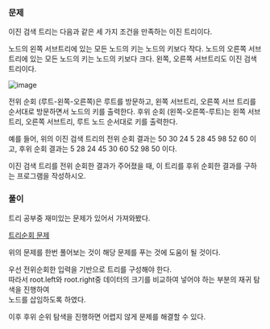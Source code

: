 ### 문제

이진 검색 트리는 다음과 같은 세 가지 조건을 만족하는 이진 트리이다.

노드의 왼쪽 서브트리에 있는 모든 노드의 키는 노드의 키보다 작다.
노드의 오른쪽 서브트리에 있는 모든 노드의 키는 노드의 키보다 크다.
왼쪽, 오른쪽 서브트리도 이진 검색 트리이다.

![image](https://github.com/Win-9/Algorism/assets/80390524/5bddee85-6889-43b8-b8ab-1a252cce5003)


전위 순회 (루트-왼쪽-오른쪽)은 루트를 방문하고, 왼쪽 서브트리, 오른쪽 서브 트리를 순서대로 방문하면서 노드의 키를 출력한다. 후위 순회 (왼쪽-오른쪽-루트)는 왼쪽 서브트리, 오른쪽 서브트리, 루트 노드 순서대로 키를 출력한다.    

예를 들어, 위의 이진 검색 트리의 전위 순회 결과는 50 30 24 5 28 45 98 52 60 이고, 후위 순회 결과는 5 28 24 45 30 60 52 98 50 이다.

이진 검색 트리를 전위 순회한 결과가 주어졌을 때, 이 트리를 후위 순회한 결과를 구하는 프로그램을 작성하시오.

### 풀이

트리 공부중 재미있는 문제가 있어서 가져와봤다.   

[트리순회 문제](https://www.acmicpc.net/problem/1991)   

위의 문제를 한번 풀어보는 것이 해당 문제를 푸는 것에 도움이 될 것이다.  

우선 전위순회한 입력을 기반으로 트리를 구성해야 한다.   
따라서 root.left와 root.right중 데이터의 크기를 비교하여 넣어야 하는 부분의 재귀 탐색을 진행하여   
노드를 삽임하도록 하였다.   

이후 후위 순위 탐색을 진행하면 어렵지 않게 문제를 해결할 수 있다.
